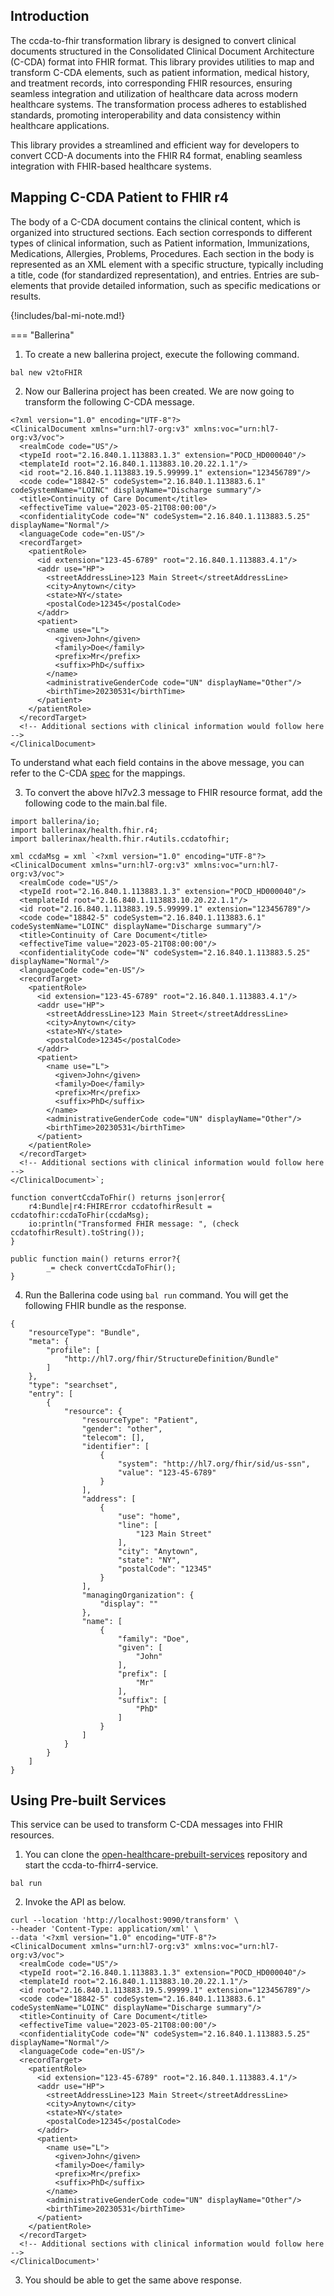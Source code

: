 ## Introduction
The ccda-to-fhir transformation library is designed to convert clinical documents structured in the Consolidated Clinical Document Architecture (C-CDA) format into FHIR format. This library provides utilities to map and transform C-CDA elements, such as patient information, medical history, and treatment records, into corresponding FHIR resources, ensuring seamless integration and utilization of healthcare data across modern healthcare systems. The transformation process adheres to established standards, promoting interoperability and data consistency within healthcare applications.

This library provides a streamlined and efficient way for developers to convert CCD-A documents into the FHIR R4 format, enabling seamless integration with FHIR-based healthcare systems. 

## Mapping C-CDA Patient to FHIR r4
The body of a C-CDA document contains the clinical content, which is organized into structured sections. Each section corresponds to different types of clinical information, such as Patient information, Immunizations, Medications, Allergies, Problems, Procedures. Each section in the body is represented as an XML element with a specific structure, typically including a title, code (for standardized representation), and entries. Entries are sub-elements that provide detailed information, such as specific medications or results.

{!includes/bal-mi-note.md!}

=== "Ballerina"

  1. To create a new ballerina project, execute the following command.
  ```
  bal new v2toFHIR
  ```
  2. Now our Ballerina project has been created. We are now going to transform the following C-CDA message. 
  ```
  <?xml version="1.0" encoding="UTF-8"?>
  <ClinicalDocument xmlns="urn:hl7-org:v3" xmlns:voc="urn:hl7-org:v3/voc">
    <realmCode code="US"/>
    <typeId root="2.16.840.1.113883.1.3" extension="POCD_HD000040"/>
    <templateId root="2.16.840.1.113883.10.20.22.1.1"/>
    <id root="2.16.840.1.113883.19.5.99999.1" extension="123456789"/>
    <code code="18842-5" codeSystem="2.16.840.1.113883.6.1" codeSystemName="LOINC" displayName="Discharge summary"/>
    <title>Continuity of Care Document</title>
    <effectiveTime value="2023-05-21T08:00:00"/>
    <confidentialityCode code="N" codeSystem="2.16.840.1.113883.5.25" displayName="Normal"/>
    <languageCode code="en-US"/>
    <recordTarget>
      <patientRole>
        <id extension="123-45-6789" root="2.16.840.1.113883.4.1"/>
        <addr use="HP">
          <streetAddressLine>123 Main Street</streetAddressLine>
          <city>Anytown</city>
          <state>NY</state>
          <postalCode>12345</postalCode>
        </addr>
        <patient>
          <name use="L">
            <given>John</given>
            <family>Doe</family>
            <prefix>Mr</prefix>
            <suffix>PhD</suffix>
          </name>
          <administrativeGenderCode code="UN" displayName="Other"/>
          <birthTime>20230531</birthTime>
        </patient>
      </patientRole>
    </recordTarget>
    <!-- Additional sections with clinical information would follow here -->
  </ClinicalDocument>
  ```
  To understand what each field contains in the above message, you can refer to the C-CDA [spec](https://hl7.org/fhir/us/ccda/2023May/CF-index.html) for the mappings.

  3. To convert the above hl7v2.3 message to FHIR resource format, add the following code to the main.bal file.
  ```
  import ballerina/io;
  import ballerinax/health.fhir.r4;
  import ballerinax/health.fhir.r4utils.ccdatofhir;

  xml ccdaMsg = xml `<?xml version="1.0" encoding="UTF-8"?>
  <ClinicalDocument xmlns="urn:hl7-org:v3" xmlns:voc="urn:hl7-org:v3/voc">
    <realmCode code="US"/>
    <typeId root="2.16.840.1.113883.1.3" extension="POCD_HD000040"/>
    <templateId root="2.16.840.1.113883.10.20.22.1.1"/>
    <id root="2.16.840.1.113883.19.5.99999.1" extension="123456789"/>
    <code code="18842-5" codeSystem="2.16.840.1.113883.6.1" codeSystemName="LOINC" displayName="Discharge summary"/>
    <title>Continuity of Care Document</title>
    <effectiveTime value="2023-05-21T08:00:00"/>
    <confidentialityCode code="N" codeSystem="2.16.840.1.113883.5.25" displayName="Normal"/>
    <languageCode code="en-US"/>
    <recordTarget>
      <patientRole>
        <id extension="123-45-6789" root="2.16.840.1.113883.4.1"/>
        <addr use="HP">
          <streetAddressLine>123 Main Street</streetAddressLine>
          <city>Anytown</city>
          <state>NY</state>
          <postalCode>12345</postalCode>
        </addr>
        <patient>
          <name use="L">
            <given>John</given>
            <family>Doe</family>
            <prefix>Mr</prefix>
            <suffix>PhD</suffix>
          </name>
          <administrativeGenderCode code="UN" displayName="Other"/>
          <birthTime>20230531</birthTime>
        </patient>
      </patientRole>
    </recordTarget>
    <!-- Additional sections with clinical information would follow here -->
  </ClinicalDocument>`;

  function convertCcdaToFhir() returns json|error{
      r4:Bundle|r4:FHIRError ccdatofhirResult = ccdatofhir:ccdaToFhir(ccdaMsg);
      io:println("Transformed FHIR message: ", (check ccdatofhirResult).toString());
  }

  public function main() returns error?{
          _= check convertCcdaToFhir();
  }
  ```

  4. Run the Ballerina code using `bal run` command. You will get the following FHIR bundle as the response.
  ```
  {
      "resourceType": "Bundle",
      "meta": {
          "profile": [
              "http://hl7.org/fhir/StructureDefinition/Bundle"
          ]
      },
      "type": "searchset",
      "entry": [
          {
              "resource": {
                  "resourceType": "Patient",
                  "gender": "other",
                  "telecom": [],
                  "identifier": [
                      {
                          "system": "http://hl7.org/fhir/sid/us-ssn",
                          "value": "123-45-6789"
                      }
                  ],
                  "address": [
                      {
                          "use": "home",
                          "line": [
                              "123 Main Street"
                          ],
                          "city": "Anytown",
                          "state": "NY",
                          "postalCode": "12345"
                      }
                  ],
                  "managingOrganization": {
                      "display": ""
                  },
                  "name": [
                      {
                          "family": "Doe",
                          "given": [
                              "John"
                          ],
                          "prefix": [
                              "Mr"
                          ],
                          "suffix": [
                              "PhD"
                          ]
                      }
                  ]
              }
          }
      ]
  }
  ```

## Using Pre-built Services

This service can be used to transform C-CDA messages into FHIR resources.

1. You can clone the [open-healthcare-prebuilt-services](https://github.com/wso2/open-healthcare-prebuilt-services/tree/main/transformation/ccda-to-fhirr4-service) repository and start the ccda-to-fhirr4-service. 
```
bal run
```

2. Invoke the API as below. 
```
curl --location 'http://localhost:9090/transform' \
--header 'Content-Type: application/xml' \
--data '<?xml version="1.0" encoding="UTF-8"?>
<ClinicalDocument xmlns="urn:hl7-org:v3" xmlns:voc="urn:hl7-org:v3/voc">
  <realmCode code="US"/>
  <typeId root="2.16.840.1.113883.1.3" extension="POCD_HD000040"/>
  <templateId root="2.16.840.1.113883.10.20.22.1.1"/>
  <id root="2.16.840.1.113883.19.5.99999.1" extension="123456789"/>
  <code code="18842-5" codeSystem="2.16.840.1.113883.6.1" codeSystemName="LOINC" displayName="Discharge summary"/>
  <title>Continuity of Care Document</title>
  <effectiveTime value="2023-05-21T08:00:00"/>
  <confidentialityCode code="N" codeSystem="2.16.840.1.113883.5.25" displayName="Normal"/>
  <languageCode code="en-US"/>
  <recordTarget>
    <patientRole>
      <id extension="123-45-6789" root="2.16.840.1.113883.4.1"/>
      <addr use="HP">
        <streetAddressLine>123 Main Street</streetAddressLine>
        <city>Anytown</city>
        <state>NY</state>
        <postalCode>12345</postalCode>
      </addr>
      <patient>
        <name use="L">
          <given>John</given>
          <family>Doe</family>
          <prefix>Mr</prefix>
          <suffix>PhD</suffix>
        </name>
        <administrativeGenderCode code="UN" displayName="Other"/>
        <birthTime>20230531</birthTime>
      </patient>
    </patientRole>
  </recordTarget>
  <!-- Additional sections with clinical information would follow here -->
</ClinicalDocument>'
```

3. You should be able to get the same above response. 
